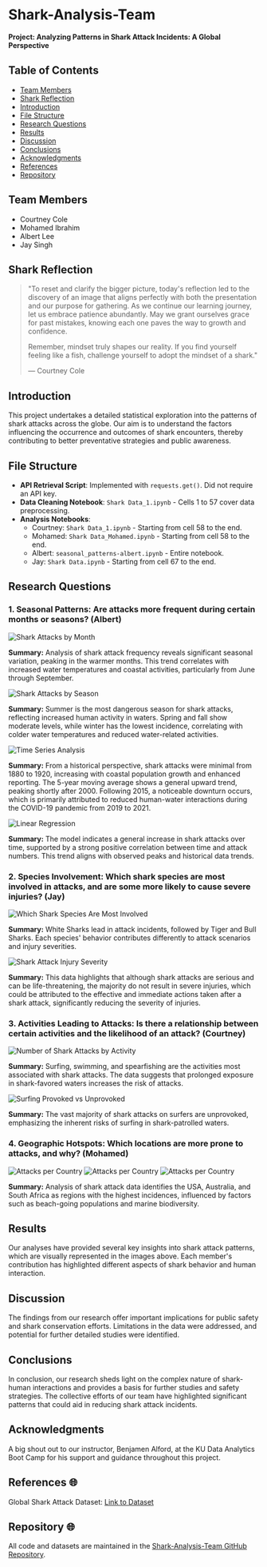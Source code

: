 # Shark-Analysis-Team
**Project: Analyzing Patterns in Shark Attack Incidents: A Global Perspective**

## Table of Contents
- [Team Members](#team-members)
- [Shark Reflection](#shark-reflection)
- [Introduction](#introduction)
- [File Structure](#file-structure)
- [Research Questions](#research-questions)
- [Results](#results)
- [Discussion](#discussion)
- [Conclusions](#conclusions)
- [Acknowledgments](#acknowledgments)
- [References](#references)
- [Repository](#repository)

## Team Members
- Courtney Cole
- Mohamed Ibrahim
- Albert Lee
- Jay Singh

## Shark Reflection
> "To reset and clarify the bigger picture, today's reflection led to the discovery of an image that aligns perfectly with both the presentation and our purpose for gathering. As we continue our learning journey, let us embrace patience abundantly. May we grant ourselves grace for past mistakes, knowing each one paves the way to growth and confidence.
>
> Remember, mindset truly shapes our reality. If you find yourself feeling like a fish, challenge yourself to adopt the mindset of a shark."
>
> — Courtney Cole

## Introduction
This project undertakes a detailed statistical exploration into the patterns of shark attacks across the globe. Our aim is to understand the factors influencing the occurrence and outcomes of shark encounters, thereby contributing to better preventative strategies and public awareness.

## File Structure
- **API Retrieval Script**: Implemented with `requests.get()`. Did not require an API key.
- **Data Cleaning Notebook**: `Shark Data_1.ipynb` - Cells 1 to 57 cover data preprocessing.
- **Analysis Notebooks**:
  - Courtney: `Shark Data_1.ipynb` - Starting from cell 58 to the end.
  - Mohamed: `Shark Data_Mohamed.ipynb` - Starting from cell 58 to the end.
  - Albert: `seasonal_patterns-albert.ipynb` - Entire notebook.
  - Jay: `Shark Data.ipynb` - Starting from cell 67 to the end.


## Research Questions
### 1. Seasonal Patterns: Are attacks more frequent during certain months or seasons? (Albert)

![Shark Attacks by Month](Data-Visualizations/Seasonal-Patterns-Albert/shark_attacks_by_month.png "Shark Attacks by Month")

**Summary:** Analysis of shark attack frequency reveals significant seasonal variation, peaking in the warmer months. This trend correlates with increased water temperatures and coastal activities, particularly from June through September.

![Shark Attacks by Season](Data-Visualizations/Seasonal-Patterns-Albert/shark_attacks_by_season.png "Shark Attacks by Season")

**Summary:** Summer is the most dangerous season for shark attacks, reflecting increased human activity in waters. Spring and fall show moderate levels, while winter has the lowest incidence, correlating with colder water temperatures and reduced water-related activities.

![Time Series Analysis](Data-Visualizations/Seasonal-Patterns-Albert/shark_attacks_trends_over_years.png "Time Series Analysis")

**Summary:** From a historical perspective, shark attacks were minimal from 1880 to 1920, increasing with coastal population growth and enhanced reporting. The 5-year moving average shows a general upward trend, peaking shortly after 2000. Following 2015, a noticeable downturn occurs, which is primarily attributed to reduced human-water interactions during the COVID-19 pandemic from 2019 to 2021.

![Linear Regression](Data-Visualizations/Seasonal-Patterns-Albert/linear_regression_on_shark_attacks.png "Linear Regression")

**Summary:** The model indicates a general increase in shark attacks over time, supported by a strong positive correlation between time and attack numbers. This trend aligns with observed peaks and historical data trends.

### 2. Species Involvement: Which shark species are most involved in attacks, and are some more likely to cause severe injuries? (Jay)

![Which Shark Species Are Most Involved](Data-Visualizations/Species-Involvement-Jay/shark_species_involvement.png "Which Shark Species Are Most Involved")

**Summary:** White Sharks lead in attack incidents, followed by Tiger and Bull Sharks. Each species' behavior contributes differently to attack scenarios and injury severities.

![Shark Attack Injury Severity](Data-Visualizations/Species-Involvement-Jay/shark_attack_severity.png "Do Shark Attacks Leave Severe Injuries")

**Summary:** This data highlights that although shark attacks are serious and can be life-threatening, the majority do not result in severe injuries, which could be attributed to the effective and immediate actions taken after a shark attack, significantly reducing the severity of injuries.

### 3. Activities Leading to Attacks: Is there a relationship between certain activities and the likelihood of an attack? (Courtney)

![Number of Shark Attacks by Activity](Data-Visualizations/Activities-Leading-to-Attacks-Courtney/shark_attacks_by_activity.png "Number of Shark Attacks by Activity")

**Summary:** Surfing, swimming, and spearfishing are the activities most associated with shark attacks. The data suggests that prolonged exposure in shark-favored waters increases the risk of attacks.

![Surfing Provoked vs Unprovoked](Data-Visualizations/Activities-Leading-to-Attacks-Courtney/surfing_provoked_unprovoked.png "Surfing Deep Dive: Provoked v. Unprovoked")

**Summary:** The vast majority of shark attacks on surfers are unprovoked, emphasizing the inherent risks of surfing in shark-patrolled waters.

### 4. Geographic Hotspots: Which locations are more prone to attacks, and why? (Mohamed)

![Attacks per Country](Data-Visualizations/Geographic-Hotspots-Mohamed/attacks_per_country_bar_graph.png "Attacks per Country")
![Attacks per Country](Data-Visualizations/Geographic-Hotspots-Mohamed/attacks_per_country_pie_chart.png "Attacks per Country")
![Attacks per Country](Data-Visualizations/Geographic-Hotspots-Mohamed/top_us_states_for_shark_attacks.png "Attacks per Country")

**Summary:** Analysis of shark attack data identifies the USA, Australia, and South Africa as regions with the highest incidences, influenced by factors such as beach-going populations and marine biodiversity.

## Results
Our analyses have provided several key insights into shark attack patterns, which are visually represented in the images above. Each member's contribution has highlighted different aspects of shark behavior and human interaction.

## Discussion
The findings from our research offer important implications for public safety and shark conservation efforts. Limitations in the data were addressed, and potential for further detailed studies were identified.

## Conclusions
In conclusion, our research sheds light on the complex nature of shark-human interactions and provides a basis for further studies and safety strategies. The collective efforts of our team have highlighted significant patterns that could aid in reducing shark attack incidents.

## Acknowledgments
A big shout out to our instructor, Benjamen Alford, at the KU Data Analytics Boot Camp for his support and guidance throughout this project.

## References 🌐
Global Shark Attack Dataset: [Link to Dataset](https://public.opendatasoft.com/explore/dataset/global-shark-attack/table/?flg=en-us&disjunctive.country&disjunctive.area&disjunctive.activity&dataChart)

## Repository 🌐

All code and datasets are maintained in the [Shark-Analysis-Team GitHub Repository](https://github.com/CourtneyCole123/Shark-Analysis-Team/tree/main).
